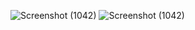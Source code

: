 ![Screenshot (1042)](https://github.com/eedrisofficial/newTodo/assets/103757525/341f8e2a-3133-4aa2-b9bd-c057ea8f637a)
![Screenshot (1042)](https://github.com/eedrisofficial/newTodo/assets/103757525/c5ea9126-237d-4ad6-b554-1e9c1971228c)
